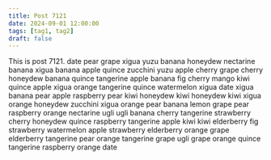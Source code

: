 ```yaml
---
title: Post 7121
date: 2024-09-01 12:00:00
tags: [tag1, tag2]
draft: false
---
```

This is post 7121.
date
pear
grape
xigua
yuzu
banana
honeydew
nectarine
banana
xigua
banana
apple
quince
zucchini
yuzu
apple
cherry
grape
cherry
honeydew
banana
quince
tangerine
apple
banana
fig
cherry
mango
kiwi
quince
apple
xigua
orange
tangerine
quince
watermelon
xigua
date
xigua
banana
pear
apple
raspberry
pear
kiwi
honeydew
kiwi
honeydew
kiwi
xigua
orange
honeydew
zucchini
xigua
orange
pear
banana
lemon
grape
pear
raspberry
orange
nectarine
ugli
ugli
banana
cherry
tangerine
strawberry
cherry
honeydew
quince
raspberry
tangerine
apple
kiwi
kiwi
elderberry
fig
strawberry
watermelon
apple
strawberry
elderberry
orange
grape
elderberry
tangerine
pear
orange
tangerine
grape
ugli
grape
orange
quince
tangerine
raspberry
orange
date
